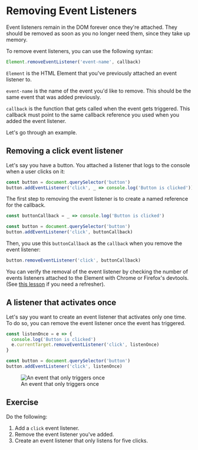 # Removing Event Listeners

Event listeners remain in the DOM forever once they're attached. They should be removed as soon as you no longer need them, since they take up memory.

To remove event listeners, you can use the following syntax:

```js
Element.removeEventListener('event-name', callback)
```

`Element` is the HTML Element that you've previously attached an event listener to.

`event-name` is the name of the event you'd like to remove. This should be the same event that was added previously.

`callback` is the function that gets called when the event gets triggered. This callback must point to the same callback reference you used when you added the event listener.

Let's go through an example.

## Removing a click event listener

Let's say you have a button. You attached a listener that logs to the console when a user clicks on it:

```js
const button = document.querySelector('button')
button.addEventListener('click', _ => console.log('Button is clicked'))
```

The first step to removing the event listener is to create a named reference for the callback.

```js
const buttonCallback = _ => console.log('Button is clicked')

const button = document.querySelector('button')
button.addEventListener('click', buttonCallback)
```

Then, you use this `buttonCallback` as the `callback` when you remove the event listener:

```js
button.removeEventListener('click', buttonCallback)
```

You can verify the removal of the event listener by checking the number of events listeners attached to the Element with Chrome or Firefox's devtools. (See [this lesson](../01.events.md) if you need a refresher).

## A listener that activates once

Let's say you want to create an event listener that activates only one time. To do so, you can remove the event listener once the event has triggered.

```js
const listenOnce = e => {
  console.log('Button is clicked')
  e.currentTarget.removeEventListener('click', listenOnce)
}

const button = document.querySelector('button')
button.addEventListener('click', listenOnce)
```

<figure>
  <img src="../../images/events/remove/once.png" alt="An event that only triggers once">
  <figcaption>An event that only triggers once</figcaption>
</figure>

## Exercise

Do the following:

1. Add a `click` event listener.
2. Remove the event listener you've added.
3. Create an event listener that only listens for five clicks.